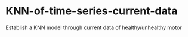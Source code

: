 # KNN-of-time-series-current-data
Establish a KNN model through current data of healthy/unhealthy motor

